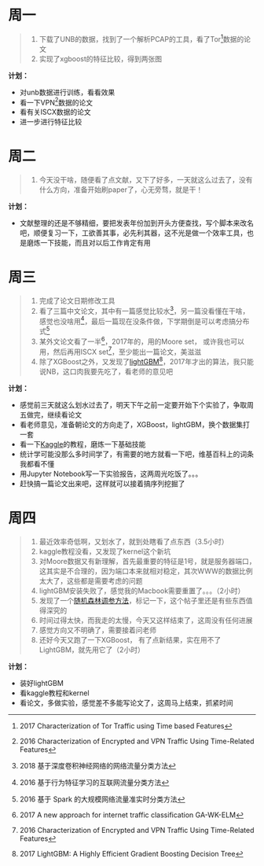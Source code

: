 # 周一
>1. 下载了UNB的数据，找到了一个解析PCAP的工具，看了Tor[^tor]数据的论文
>2. 实现了xgboost的特征比较，得到两张图

**计划：**

- 对unb数据进行训练，看看效果
- 看一下VPN[^vpn]数据的论文
- 看有关ISCX数据的论文
- 进一步进行特征比较

[^tor]: 2017 Characterization of Tor Traffic using Time based Features

# 周二
>1. 今天没干啥，随便看了点文献，又下了好多，一天就这么过去了，没有什么方向，准备开始刷paper了，心无旁骛，就是干！

**计划：**

- 文献整理的还是不够精细，要把发表年份加到开头方便查找，写个脚本来改名吧，顺便复习一下，工欲善其事，必先利其器，这不光是做一个效率工具，也是磨炼一下技能，而且对以后工作肯定有用

# 周三

>1. 完成了论文日期修改工具
>2. 看了三篇中文论文，其中有一篇感觉比较水[^a]，另一篇没看懂在干啥，感觉也没啥用[^c]，最后一篇现在没条件做，下学期倒是可以考虑搞分布式[^b]
>3. 某外文论文看了一半[^elm]，2017年的，用的Moore set， 或许我也可以用，然后再用ISCX set[^vpn]，至少能出一篇论文，美滋滋
>4. 除了XGBoost之外，又发现了[lightGBM][lightgbm][^lightgbm]，2017年才出的算法，我只能说NB，这口肉我要先吃了，看老师的意见吧

**计划：**

- 感觉前三天就这么划水过去了，明天下午之前一定要开始下个实验了，争取周五做完，继续看论文
- 看老师意见，准备朝论文的方向走了，XGBoost，lightGBM，换个数据集打一套
- 看一下[Kaggle][kaggle]的教程，磨炼一下基础技能
- 统计学可能没那么多时间学了，有需要的地方就看一下吧，维基百科上的词条我都看不懂
- 用Jupyter Notebook写一下实验报告，这两周光吃饭了。。。
- 赶快搞一篇论文出来吧，这样就可以接着搞序列挖掘了

[^a]: 2018 基于深度卷积神经网络的网络流量分类方法
[^b]: 2016 基于 Spark 的大规模网络流量准实时分类方法
[^c]: 2016 基于行为特征学习的互联网流量分类方法
[^elm]: 2017 A new approach for internet traffic classification GA-WK-ELM
[^vpn]: 2016 Characterization of Encrypted and VPN Traffic Using Time-Related Features
[^lightgbm]: 2017 LightGBM: A Highly Efficient Gradient Boosting Decision Tree

[kaggle]: https://www.kaggle.com/
[lightgbm]: http://lightgbm.readthedocs.io/en/latest/

# 周四

>1. 最近效率奇低啊，又划水了，就到处瞎看了点东西（3.5小时）
>2. kaggle教程没看，又发现了kernel这个新坑
>3. 对Moore数据又有新理解，首先最重要的特征是1号，就是服务器端口，这其实是不合理的，因为端口本来就相对稳定，其次WWW的数据比例太大了，这些都是需要考虑的问题
>4. lightGBM安装失败了，感觉我的Macbook需要重置了。。。（2小时）
>5. 发现了一个[随机森林调参方法][randomforesttune]，标记一下，这个帖子里还是有些东西值得深究的
>6. 时间过得太快，而我走的太慢，今天又这样结束了，这周没有任何进展
>7. 感觉方向又不明确了，需要接着问老师
>8. 还好今天又跑了一下XGBoost， 有了点新结果，实在用不了LightGBM，就先用它了（2小时）

**计划：**

- 装好lightGBM
- 看kaggle教程和kernel
- 看论文，多做实验，感觉差不多能写论文了，这周马上结束，抓紧时间

[randomforesttune]: http://sofasofa.io/forum_main_post.php?postid=1000868

